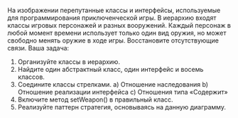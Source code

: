 На изображении перепутанные классы и интерфейсы, используемые для программирования приключенческой игры. В иерархию входят классы игровых персонажей и разных вооружений. Каждый персонаж в любой момент времени использует только один вид оружия, но может свободно менять оружие в ходе игры. Восстановите отсутствующие связи. 
Ваша задача:
1)	Организуйте классы в иерархию.
2)	Найдите один абстрактный класс, один интерфейс и восемь классов.
3)	Соедините классы стрелками.
a)	Отношение наследования
b)	Отношение реализации интерфейса
c)	Отношения типа «Содержит»
4)	Включите метод setWeapon() в правильный класс.
5)	Реализуйте паттерн стратегия, основываясь на данную диаграмму.
